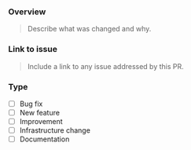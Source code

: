 ### Overview

> Describe what was changed and why.

### Link to issue

> Include a link to any issue addressed by this PR.

### Type

- [ ] Bug fix
- [ ] New feature
- [ ] Improvement
- [ ] Infrastructure change
- [ ] Documentation
